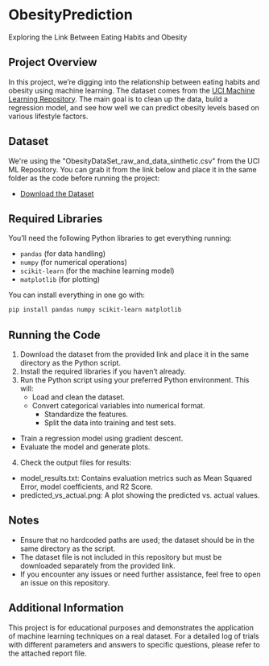 # ObesityPrediction
Exploring the Link Between Eating Habits and Obesity

## Project Overview
In this project, we’re digging into the relationship between eating habits and obesity using machine learning. The dataset comes from the [UCI Machine Learning Repository](https://archive.ics.uci.edu/ml/index.php). The main goal is to clean up the data, build a regression model, and see how well we can predict obesity levels based on various lifestyle factors.

## Dataset
We're using the "ObesityDataSet_raw_and_data_sinthetic.csv" from the UCI ML Repository. You can grab it from the link below and place it in the same folder as the code before running the project:
- [Download the Dataset](https://archive.ics.uci.edu/dataset/544/estimation+of+obesity+levels+based+on+eating+habits+and+physical+condition)

## Required Libraries
You’ll need the following Python libraries to get everything running:
- `pandas` (for data handling)
- `numpy` (for numerical operations)
- `scikit-learn` (for the machine learning model)
- `matplotlib` (for plotting)

You can install everything in one go with:
```bash
pip install pandas numpy scikit-learn matplotlib
```

## Running the Code
1. Download the dataset from the provided link and place it in the same directory as the Python script.
2. Install the required libraries if you haven’t already.
3. Run the Python script using your preferred Python environment. This will:
    - Load and clean the dataset.
   - Convert categorical variables into numerical format.
      - Standardize the features.
      - Split the data into training and test sets.
  - Train a regression model using gradient descent.
  - Evaluate the model and generate plots.
4. Check the output files for results:
  - model_results.txt: Contains evaluation metrics such as Mean Squared Error, model coefficients, and R2 Score.
  - predicted_vs_actual.png: A plot showing the predicted vs. actual values.
    
## Notes
  - Ensure that no hardcoded paths are used; the dataset should be in the same directory as the script.
  - The dataset file is not included in this repository but must be downloaded separately from the provided link.
  - If you encounter any issues or need further assistance, feel free to open an issue on this repository.

## Additional Information
This project is for educational purposes and demonstrates the application of machine learning techniques on a real dataset.
For a detailed log of trials with different parameters and answers to specific questions, please refer to the attached report file.




